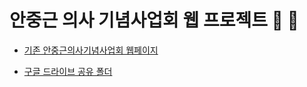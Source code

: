 # 안중근 의사 기념사업회 웹 프로젝트 :frog: :honeybee:

* [기존 안중근의사기념사업회 웹페이지](http://www.greatkorean.org/)

* [구글 드라이브 공유 폴더](https://drive.google.com/open?id=19lZi1LwSoXjU3UZFtvT3-7QPLE1hFvXw)
